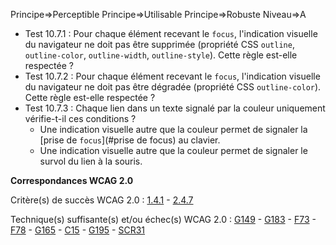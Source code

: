 Principe=>Perceptible
Principe=>Utilisable
Principe=>Robuste
Niveau=>A

*   Test 10.7.1 : Pour chaque élément recevant le `focus`, l'indication visuelle du navigateur ne doit pas être supprimée (propriété CSS `outline`, `outline-color`, `outline-width`, `outline-style`). Cette règle est-elle respectée ?
*   Test 10.7.2 : Pour chaque élément recevant le `focus`, l'indication visuelle du navigateur ne doit pas être dégradée (propriété CSS `outline-color`). Cette règle est-elle respectée ?
*   Test 10.7.3 : Chaque lien dans un texte signalé par la couleur uniquement vérifie-t-il ces conditions ?
    *   Une indication visuelle autre que la couleur permet de signaler la [prise de `focus`](#prise de focus) au clavier.
    *   Une indication visuelle autre que la couleur permet de signaler le survol du lien à la souris.

**Correspondances WCAG 2.0**

Critère(s) de succès WCAG 2.0 : [1.4.1](http://www.w3.org/Translations/WCAG20-fr/#visual-audio-contrast-without-color) - [2.4.7](http://www.w3.org/Translations/WCAG20-fr/#navigation-mechanisms-focus-visible)

Technique(s) suffisante(s) et/ou échec(s) WCAG 2.0 : [G149](http://www.w3.org/TR/WCAG-TECHS/G149.html) - [G183](http://www.w3.org/TR/WCAG-TECHS/G183.html) - [F73](http://www.w3.org/TR/WCAG-TECHS/F73.html) - [F78](http://www.w3.org/TR/WCAG-TECHS/F78.html) - [G165](http://www.w3.org/TR/WCAG-TECHS/G165.html) - [C15](http://www.w3.org/TR/WCAG-TECHS/C15.html) - [G195](http://www.w3.org/TR/WCAG-TECHS/G195.html) - [SCR31](http://www.w3.org/TR/WCAG-TECHS/SCR31.html)
